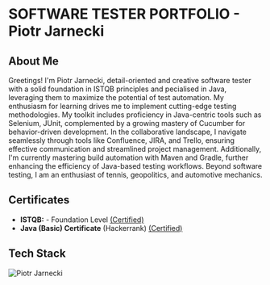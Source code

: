 # SOFTWARE TESTER PORTFOLIO - Piotr Jarnecki

## About Me

Greetings! I'm Piotr Jarnecki, detail-oriented and creative software tester with a solid foundation in ISTQB principles and pecialised in Java, leveraging them to maximize the potential of test automation. My enthusiasm for learning drives me to implement cutting-edge testing methodologies. My toolkit includes proficiency in Java-centric tools such as Selenium, JUnit, complemented by a growing mastery of Cucumber for behavior-driven development. In the collaborative landscape, I navigate seamlessly through tools like Confluence, JIRA, and Trello, ensuring effective communication and streamlined project management. Additionally, I'm currently mastering build automation with Maven and Gradle, further enhancing the efficiency of Java-based testing workflows. Beyond software testing, I am an enthusiast of tennis, geopolitics, and automotive mechanics. 

## Certificates 
- **ISTQB:** - Foundation Level [(Certified)](https://drive.google.com/file/d/1RfHn0VTPUqYxm0ttQM9strxOtc0qpn75/view?usp=drive_link)
- **Java (Basic) Certificate** (Hackerrank) [(Certified)](https://www.hackerrank.com/certificates/4e3b779d98d7)


## Tech Stack

![Piotr Jarnecki](https://drive.google.com/file/d/1WszrSuURltCuVerNTQnscmr6KcMu8FhS)

